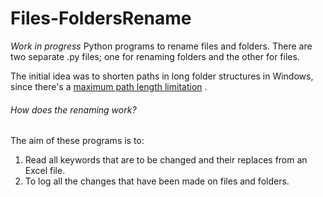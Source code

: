 # Files-FoldersRename
*Work in progress*
Python programs to rename files and folders. There are two separate .py files; one for renaming folders and the other for files.

The initial idea was to shorten paths in long folder structures in Windows, since there's a [maximum path length limitation](https://docs.microsoft.com/en-us/windows/win32/fileio/naming-a-file#paths) .

###### How does the renaming work?
The aim of these programs is to:
1. Read all keywords that are to be changed and their replaces from an Excel file.
2. To log all the changes that have been made on files and folders.
